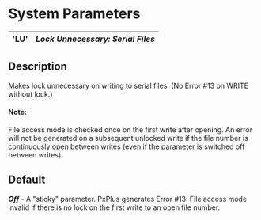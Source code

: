# System Parameters

**'LU'** |  **_Lock Unnecessary: Serial Files_**  
---|---  
  
##  Description

Makes lock unnecessary on writing to serial files. (No Error #13 on WRITE without lock.)

#### **Note:**  
File access mode is checked once on the first write after opening. An error will not be generated on a subsequent unlocked write if the file number is continuously open between writes (even if the parameter is switched off between writes).

##  Default

**_Off_** \- A "sticky" parameter. PxPlus generates Error #13: File access mode invalid if there is no lock on the first write to an open file number.
